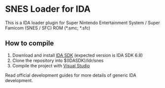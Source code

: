 SNES Loader for IDA
===================

This is a IDA loader plugin for Super Nintendo Entertainment System / Super Famicom (SNES / SFC) ROM (*.smc; *.sfc)

How to compile
--------------

1. Download and install [IDA SDK](https://www.hex-rays.com/products/ida/support/download.shtml) (expected version is IDA SDK 6.8)
2. Clone the repository into $(IDASDK)/ldr/snes
3. Compile the project with [Visual Studio](https://www.visualstudio.com/downloads/download-visual-studio-vs.aspx)

Read official development guides for more details of generic IDA development.

